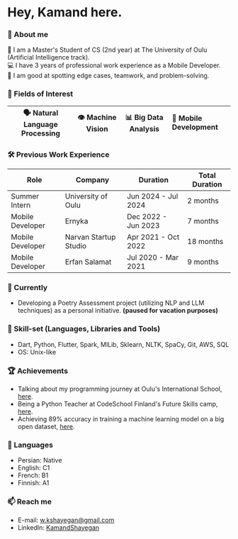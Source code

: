 
 # Hey, Kamand here.

 ### 🤔 About me

 🌱 I am a Master's Student of CS (2nd year) at The University of Oulu (Artificial Intelligence track).\
 💻 I have 3 years of professional work experience as a Mobile Developer.\
 👯 I am good at spotting edge cases, teamwork, and problem-solving.

 ### 🌟 Fields of Interest

| 🗣️ **Natural Language Processing** | 👁️ **Machine Vision** |  📊 **Big Data Analysis** | 📱 **Mobile Development** |
|:----------------------------------:|:---------------------:|:-------------------------:|:------------------------

### 🛠️ Previous Work Experience
| **Role**                 | **Company**                | **Duration**       | **Total Duration** |
|--------------------------|----------------------------|--------------------|--------------------|
| Summer Intern            | University of Oulu         | Jun 2024 - Jul 2024 | 2 months           |
| Mobile Developer         | Ernyka                     | Dec 2022 - Jun 2023 | 7 months           |
| Mobile Developer         | Narvan Startup Studio     | Apr 2021 - Oct 2022 | 18 months          |
| Mobile Developer         | Erfan Salamat             | Jul 2020 - Mar 2021 | 9 months           |


<!--
**KamandShayegan/KamandShayegan** is a ✨ _special_ ✨ repository because its `README.md` (this file) appears on your GitHub profile.

Here are some ideas to get you started:

- 🔭 I’m currently working on ...
- 🌱 I’m currently learning ...
- 👯 I’m looking to collaborate on ...
- 🤔 I’m looking for help with ...
- 💬 Ask me about ...
- 📫 How to reach me: ...
- 😄 Pronouns: ...
- 
-->

<!-- [![Top Langs](https://github-readme-stats.vercel.app/api/top-langs/?username=kamandshayegan&layout=compact&theme=tokyonight)](https://github.com/anuraghazra/github-readme-stats) -->

<!-- 
<div align='center'>
 <img src="https://vandaei.ir/wp-content/uploads/2021/04/animation_640_knud1x9i.gif" width="200"/>
</div> -->

<!-- ![Kamands Work Env](https://cdn.dribbble.com/users/2646423/screenshots/5507196/computer.gif) -->
 
 ### 🔭 Currently
 - Developing a Poetry Assessment project (utilizing NLP and LLM techniques) as a personal initiative. **(paused for vacation purposes)**
 

 ### 💪 Skill-set (Languages, Libraries and Tools)
 - Dart, Python, Flutter, Spark, MlLib, Sklearn, NLTK, SpaCy, Git, AWS, SQL
 - OS: Unix-like

<!-- ### 📈 my github stats -->

<!-- [![Anurag's GitHub stats](https://github-readme-stats.vercel.app/api?username=kamandshayegan&count_private=true&show_icons=true&theme=buefy)](https://github.com/anuraghazra/github-readme-stats) -->

<!-- <div style="display: flex; flex-direction: row;">
  <img class="img" src="https://github-readme-stats.vercel.app/api/top-langs/?username=kamandshayegan&layout=compact&theme=tokyonight" />
 <img class="img" src="https://github-readme-stats.vercel.app/api?username=kamandshayegan&count_private=true&show_icons=true&theme=tokyonight" />

</div> -->

<!-- https://open.spotify.com/user/s2zngaj7nt3ftk0ut5urf7r1a?si=BouZdWouTSKTIGfBFDWN_Q -->
### 🏆 Achievements
- Talking about my programming journey at Oulu's International School, [here](https://www.linkedin.com/feed/update/urn:li:activity:7211978227693584384/).
- Being a Python Teacher at CodeSchool Finland's Future Skills camp, [here](https://www.linkedin.com/feed/update/urn:li:activity:7172705486222311425/).
- Achieving 89% accuracy in training a machine learning model on a big open dataset, [here](https://github.com/KamandShayegan/a-bigdata-clickstream-analysis).

### 💬 Languages
- Persian: Native
- English: C1
- French: B1
- Finnish: A1

### 📫 Reach me

- E-mail: <a href="mailto:w.kshayegan@gmail.com"> w.kshayegan@gmail.com </a>
- LinkedIn: [KamandShayegan](https://www.linkedin.com/in/kamand-shayegan-4361041a7/)


